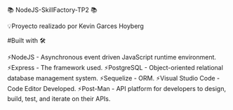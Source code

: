 :books: NodeJS-SkillFactory-TP2 :books:

:bulb:Proyecto realizado por Kevin Garces Hoyberg

#Built with 🛠️

:zap:NodeJS - Asynchronous event driven JavaScript runtime environment.
:zap:Express - The framework used.
:zap:PostgreSQL - Object-oriented relational database management system.
:zap:Sequelize - ORM.
:zap:Visual Studio Code - Code Editor Developed.
:zap:Post-Man - API platform for developers to design, build, test, and iterate on their APIs.

